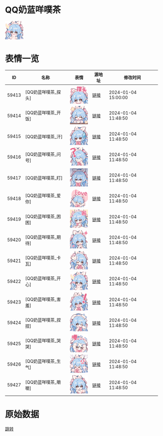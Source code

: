 # QQ奶蓝咩噗茶

<img src="./cover.png" height="60" alt="cover" />

# 表情一览

|ID|名称|表情|源地址|修改时间|
|----|----|----|----|----|
|59413|[QQ奶蓝咩噗茶_探头]|<img src="./pic/059413_%5BQQ奶蓝咩噗茶_探头%5D.png" height="60" alt="探头"/>|[链接](https://i0.hdslb.com/bfs/garb/5c1858b28f7a81fc8a227c55dd47c5430d034584.png)|2024-01-04 15:00:00|
|59414|[QQ奶蓝咩噗茶_开饭]|<img src="./pic/059414_%5BQQ奶蓝咩噗茶_开饭%5D.png" height="60" alt="开饭"/>|[链接](https://i0.hdslb.com/bfs/garb/656005981e9af30bed3d2f2243e73c42f707ca80.png)|2024-01-04 11:48:50|
|59415|[QQ奶蓝咩噗茶_汗]|<img src="./pic/059415_%5BQQ奶蓝咩噗茶_汗%5D.png" height="60" alt="汗"/>|[链接](https://i0.hdslb.com/bfs/garb/e5c0fd50f97e0a5d36891ad4c73da457edb46def.png)|2024-01-04 11:48:50|
|59416|[QQ奶蓝咩噗茶_问号]|<img src="./pic/059416_%5BQQ奶蓝咩噗茶_问号%5D.png" height="60" alt="问号"/>|[链接](https://i0.hdslb.com/bfs/garb/cec878e346e54028eefcd7506f9c10d9d622357e.png)|2024-01-04 11:48:50|
|59417|[QQ奶蓝咩噗茶_盯]|<img src="./pic/059417_%5BQQ奶蓝咩噗茶_盯%5D.png" height="60" alt="盯"/>|[链接](https://i0.hdslb.com/bfs/garb/00d3f37f3c903430cbbb51ffc55527a3540ed2e8.png)|2024-01-04 11:48:50|
|59418|[QQ奶蓝咩噗茶_爱你]|<img src="./pic/059418_%5BQQ奶蓝咩噗茶_爱你%5D.png" height="60" alt="爱你"/>|[链接](https://i0.hdslb.com/bfs/garb/74f2575d7b04e9fa1a3dd7cbc6ce81fa541f8b4e.png)|2024-01-04 11:48:50|
|59419|[QQ奶蓝咩噗茶_困困]|<img src="./pic/059419_%5BQQ奶蓝咩噗茶_困困%5D.png" height="60" alt="困困"/>|[链接](https://i0.hdslb.com/bfs/garb/f14ae7219d9516278024c7efb9255d8f2fce8c26.png)|2024-01-04 11:48:50|
|59420|[QQ奶蓝咩噗茶_期待]|<img src="./pic/059420_%5BQQ奶蓝咩噗茶_期待%5D.png" height="60" alt="期待"/>|[链接](https://i0.hdslb.com/bfs/garb/ed93169b0c2a0befaf7e08f2678612d866189f81.png)|2024-01-04 11:48:50|
|59421|[QQ奶蓝咩噗茶_卡瓦]|<img src="./pic/059421_%5BQQ奶蓝咩噗茶_卡瓦%5D.png" height="60" alt="卡瓦"/>|[链接](https://i0.hdslb.com/bfs/garb/24f5da029b0a5232a7a9cb952b05a22f6b28e384.png)|2024-01-04 11:48:50|
|59422|[QQ奶蓝咩噗茶_开心]|<img src="./pic/059422_%5BQQ奶蓝咩噗茶_开心%5D.png" height="60" alt="开心"/>|[链接](https://i0.hdslb.com/bfs/garb/57f666fa5e76926d86ba7a53a0bc39c727a3e2f9.png)|2024-01-04 11:48:50|
|59423|[QQ奶蓝咩噗茶_害羞]|<img src="./pic/059423_%5BQQ奶蓝咩噗茶_害羞%5D.png" height="60" alt="害羞"/>|[链接](https://i0.hdslb.com/bfs/garb/1ee36587423a1283a5eba58e5e0a6738561bf20b.png)|2024-01-04 11:48:50|
|59424|[QQ奶蓝咩噗茶_捏捏]|<img src="./pic/059424_%5BQQ奶蓝咩噗茶_捏捏%5D.png" height="60" alt="捏捏"/>|[链接](https://i0.hdslb.com/bfs/garb/b620b060f31291a7349ed507928f3ebaa3f2b088.png)|2024-01-04 11:48:50|
|59425|[QQ奶蓝咩噗茶_哭哭]|<img src="./pic/059425_%5BQQ奶蓝咩噗茶_哭哭%5D.png" height="60" alt="哭哭"/>|[链接](https://i0.hdslb.com/bfs/garb/e03bb8bbd92a05ff503d86fb5fcba65701652221.png)|2024-01-04 11:48:50|
|59426|[QQ奶蓝咩噗茶_生气]|<img src="./pic/059426_%5BQQ奶蓝咩噗茶_生气%5D.png" height="60" alt="生气"/>|[链接](https://i0.hdslb.com/bfs/garb/24e5038d5b813592908e08397a8e7707732d447c.png)|2024-01-04 11:48:50|
|59427|[QQ奶蓝咩噗茶_嚼嚼]|<img src="./pic/059427_%5BQQ奶蓝咩噗茶_嚼嚼%5D.png" height="60" alt="嚼嚼"/>|[链接](https://i0.hdslb.com/bfs/garb/0ef1bdece1b57ee14653f8c037224ff28c2f2e3c.png)|2024-01-04 11:48:50|

# 原始数据

[跳转](./raw.json)

